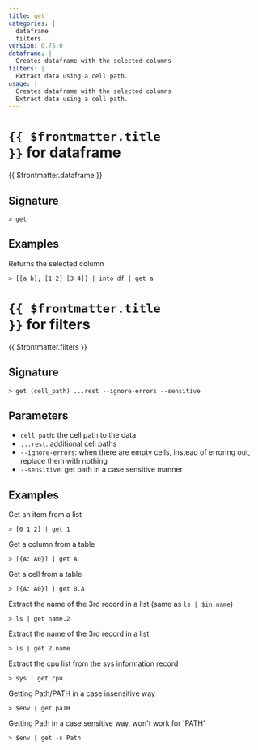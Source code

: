 ```yaml
---
title: get
categories: |
  dataframe
  filters
version: 0.75.0
dataframe: |
  Creates dataframe with the selected columns
filters: |
  Extract data using a cell path.
usage: |
  Creates dataframe with the selected columns
  Extract data using a cell path.
---
```


# <code>{{ $frontmatter.title }}</code> for dataframe

<div class='command-title'>{{ $frontmatter.dataframe }}</div>

## Signature

```> get ```

## Examples

Returns the selected column
```shell
> [[a b]; [1 2] [3 4]] | into df | get a
```

# <code>{{ $frontmatter.title }}</code> for filters

<div class='command-title'>{{ $frontmatter.filters }}</div>

## Signature

```> get (cell_path) ...rest --ignore-errors --sensitive```

## Parameters

 -  `cell_path`: the cell path to the data
 -  `...rest`: additional cell paths
 -  `--ignore-errors`: when there are empty cells, instead of erroring out, replace them with nothing
 -  `--sensitive`: get path in a case sensitive manner

## Examples

Get an item from a list
```shell
> [0 1 2] | get 1
```

Get a column from a table
```shell
> [{A: A0}] | get A
```

Get a cell from a table
```shell
> [{A: A0}] | get 0.A
```

Extract the name of the 3rd record in a list (same as `ls | $in.name`)
```shell
> ls | get name.2
```

Extract the name of the 3rd record in a list
```shell
> ls | get 2.name
```

Extract the cpu list from the sys information record
```shell
> sys | get cpu
```

Getting Path/PATH in a case insensitive way
```shell
> $env | get paTH
```

Getting Path in a case sensitive way, won't work for 'PATH'
```shell
> $env | get -s Path
```
